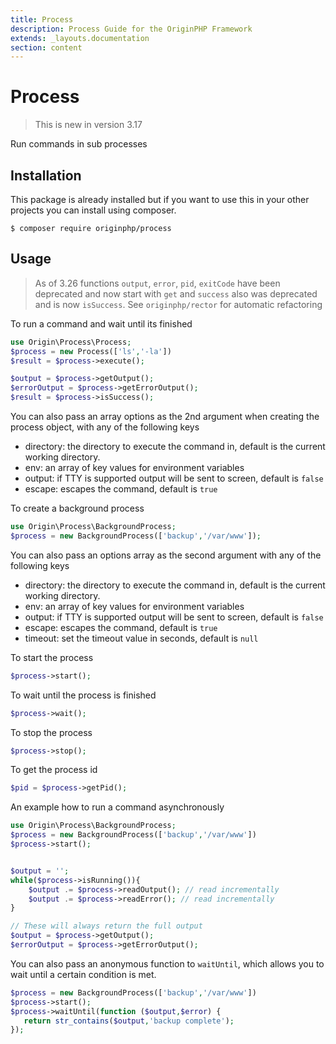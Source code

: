 ```yaml
---
title: Process
description: Process Guide for the OriginPHP Framework
extends: _layouts.documentation
section: content
---
```


# Process

> This is new in version 3.17

Run commands in sub processes

## Installation

This package is already installed but if you want to use this in your other projects you can install using composer.

```linux
$ composer require originphp/process
```

## Usage

> As of 3.26 functions `output`, `error`, `pid`, `exitCode` have been deprecated and now start with `get` and `success` also was deprecated and is now `isSuccess`. See `originphp/rector` for automatic refactoring

To run a command and wait until its finished

```php
use Origin\Process\Process;
$process = new Process(['ls','-la'])
$result = $process->execute();

$output = $process->getOutput();
$errorOutput = $process->getErrorOutput();
$result = $process->isSuccess();
```

You can also pass an array options as the 2nd argument when creating the process object, with any of the following keys

- directory: the directory to execute the command in, default is the current working directory.
- env: an array of key values for environment variables
- output: if TTY is supported output will be sent to screen, default is `false`
- escape: escapes the command, default is `true`

To create a background process

```php
use Origin\Process\BackgroundProcess;
$process = new BackgroundProcess(['backup','/var/www']);
```

You can also pass an options array as the second argument with any of the following keys

- directory: the directory to execute the command in, default is the current working directory.
- env: an array of key values for environment variables
- output: if TTY is supported output will be sent to screen, default is `false`
- escape: escapes the command, default is `true`
- timeout: set the timeout value in seconds, default is `null`

To start the process

```php
$process->start();
```

To wait until the process is finished

```php
$process->wait();
```

To stop the process

```php
$process->stop();
```

To get the process id

```php
$pid = $process->getPid();
```

An example how to run a command asynchronously

```php
use Origin\Process\BackgroundProcess;
$process = new BackgroundProcess(['backup','/var/www'])
$process->start();


$output = '';
while($process->isRunning()){
    $output .= $process->readOutput(); // read incrementally
    $output .= $process->readError(); // read incrementally
}

// These will always return the full output
$output = $process->getOutput();
$errorOutput = $process->getErrorOutput();
```

You can also pass an anonymous function to `waitUntil`, which allows you to wait until a certain
condition is met.

```php
$process = new BackgroundProcess(['backup','/var/www'])
$process->start();
$process->waitUntil(function ($output,$error) {
   return str_contains($output,'backup complete');
});
```
